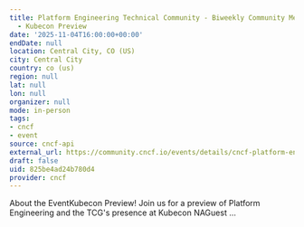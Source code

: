 ```yaml
---
title: Platform Engineering Technical Community - Biweekly Community Meetup (virtual)
  - Kubecon Preview
date: '2025-11-04T16:00:00+00:00'
endDate: null
location: Central City, CO (US)
city: Central City
country: co (us)
region: null
lat: null
lon: null
organizer: null
mode: in-person
tags:
- cncf
- event
source: cncf-api
external_url: https://community.cncf.io/events/details/cncf-platform-engineering-technical-community-group-presents-platform-engineering-technical-community-biweekly-community-meetup-virtual-kubecon-preview-2025-11-04/
draft: false
uid: 825be4ad24b780d4
provider: cncf
---
```

About the EventKubecon Preview! Join us for a preview of Platform Engineering and the TCG's presence at Kubecon NAGuest ...
